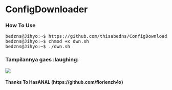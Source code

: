 # ConfigDownloader
<h3>How To Use</h3>
<pre>
bedzns@Jihyo:~$ https://github.com/thisabedns/ConfigDownloader.git
bedzns@Jihyo:~$ chmod +x dwn.sh
bedzns@Jihyo:~$ ./dwn.sh
</pre>
<h3>Tampilannya gaes :laughing:</h3>
<img src="https://sultansville.com/a.png">
<br>
<h4>Thanks To HasANAL (https://github.com/florienzh4x)</h4>
